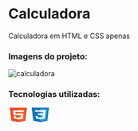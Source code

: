 <h1>Calculadora</h1>
 Calculadora em HTML e CSS apenas
 <br>
 
<h3>Imagens do projeto:</h3>
<img width="400px" src="https://i.imgur.com/VQdUQLZ.png" alt="calculadora" >

<h3>Tecnologias utilizadas:</h3>
<div style="display: inline_block">
  <img align="center" alt="HTML" height="30" width="40" src="https://raw.githubusercontent.com/devicons/devicon/master/icons/html5/html5-original.svg">
  <img align="center" alt="CSS" height="30" width="40" src="https://raw.githubusercontent.com/devicons/devicon/master/icons/css3/css3-original.svg">
  
</div><br>

